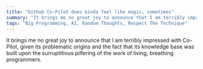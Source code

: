 ```yaml
---
title: "Github Co-Pilot does kinda feel like magic, sometimes"
summary: "It brings me no great joy to announce that I am terribly impressed with Co-Pilot, given its problematic origins and the fact that its knowledge base was built upon the surruptitious pilfering of the work of living, breathing programmers"
tags: "Big Programming, AI, Random Thoughts, Respect The Technique"
---
```


It brings me no great joy to announce that I am terribly impressed with Co-Pilot, given its problematic origins and the fact that its knowledge base was built upon the surruptitious pilfering of the work of living, breathing programmers.

